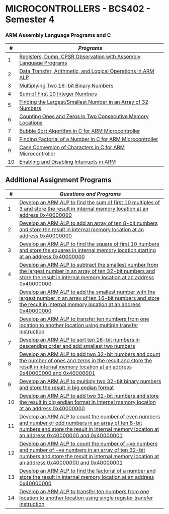 # MICROCONTROLLERS - BCS402 - Semester 4 

### ARM Assembly Language Programs and C 



| **#** | ***Programs***                                                                                   |
|-------|---------------------------------------------------------------------------------------------------|
| 1     | [Registers, Dump, CPSR Observation with Assembly Language Programs](https://github.com/karthik-kunjarakana/microcontrollers-BCS402/blob/main/ARM%20programs(syllabus)/exp1.asm) |
| 2     | [Data Transfer, Arithmetic, and Logical Operations in ARM ALP](https://github.com/karthik-kunjarakana/microcontrollers-BCS402/blob/main/ARM%20programs(syllabus)/exp2.asm) |
| 3     | [Multiplying Two 16-bit Binary Numbers](https://github.com/karthik-kunjarakana/microcontrollers-BCS402/blob/main/ARM%20programs(syllabus)/exp3.asm) |
| 4     | [Sum of First 10 Integer Numbers](https://github.com/karthik-kunjarakana/microcontrollers-BCS402/blob/main/ARM%20programs(syllabus)/exp4.asm) |
| 5     | [Finding the Largest/Smallest Number in an Array of 32 Numbers](https://github.com/karthik-kunjarakana/microcontrollers-BCS402/blob/main/ARM%20programs(syllabus)/exp5.asm) |
| 6     | [Counting Ones and Zeros in Two Consecutive Memory Locations](https://github.com/karthik-kunjarakana/microcontrollers-BCS402/blob/main/ARM%20programs(syllabus)/exp6.asm) |
| 7     | [Bubble Sort Algorithm in C for ARM Microcontroller](https://github.com/karthik-kunjarakana/microcontrollers-BCS402/blob/main/ARM%20programs(syllabus)/exp7.c) |
| 8     | [Finding Factorial of a Number in C for ARM Microcontroller](https://github.com/karthik-kunjarakana/microcontrollers-BCS402/blob/main/ARM%20programs(syllabus)/exp8.c) |
| 9     | [Case Conversion of Characters in C for ARM Microcontroller](https://github.com/karthik-kunjarakana/microcontrollers-BCS402/blob/main/ARM%20programs(syllabus)/exp9.c) |
| 10    | [Enabling and Disabling Interrupts in ARM](https://github.com/karthik-kunjarakana/microcontrollers-BCS402/blob/main/ARM%20programs(syllabus)/exp10.asm) |




## Additional Assignment Programs

| **#** | ***Questions and Programs***                                                                                   |
|-------|---------------------------------------------------------------------------------------------------|
| 1     | [Develop an ARM ALP to find the sum of first 10 multiples of 3 and store the result in internal memory location at an address 0x40000000](https://github.com/karthik-kunjarakana/microcontrollers-BCS402/blob/main/ARM(additional)/prog1.asm) |
| 2     | [Develop an ARM ALP to add an array of ten 8-bit numbers and store the result in internal memory location at an address 0x40000000](https://github.com/karthik-kunjarakana/microcontrollers-BCS402/blob/main/ARM(additional)/prog2.asm) |
| 3     | [Develop an ARM ALP to find the square of first 10 numbers and store the squares in internal memory location starting at an address 0x40000000](https://github.com/karthik-kunjarakana/microcontrollers-BCS402/blob/main/ARM(additional)/prog3.asm) |
| 4     | [Develop an ARM ALP to subtract the smallest number from the largest number in an array of ten 32-bit numbers and store the result in internal memory location at an address 0x40000000](https://github.com/karthik-kunjarakana/microcontrollers-BCS402/blob/main/ARM(additional)/prog4.asm) |
| 5     | [Develop an ARM ALP to add the smallest number with the largest number in an array of ten 16-bit numbers and store the result in internal memory location at an address 0x40000000](https://github.com/karthik-kunjarakana/microcontrollers-BCS402/blob/main/ARM(additional)/prog5.asm) |
| 6     | [Develop an ARM ALP to transfer ten numbers from one location to another location using multiple transfer instruction](https://github.com/karthik-kunjarakana/microcontrollers-BCS402/blob/main/ARM(additional)/prog6.asm) |
| 7     | [Develop an ARM ALP to sort ten 16-bit numbers in descending order and add smallest two numbers](https://github.com/karthik-kunjarakana/microcontrollers-BCS402/blob/main/ARM(additional)/prog7.asm) |
| 8     | [Develop an ARM ALP to add two 32-bit numbers and count the number of ones and zeros in the result and store the result in internal memory location at an address 0x40000000 and 0x40000001](https://github.com/karthik-kunjarakana/microcontrollers-BCS402/blob/main/ARM(additional)/prog8.asm) |
| 9     | [Develop an ARM ALP to multiply two 32-bit binary numbers and store the result in big endian format](https://github.com/karthik-kunjarakana/microcontrollers-BCS402/blob/main/ARM(additional)/prog9.asm) |
| 10    | [Develop an ARM ALP to add two 32-bit numbers and store the result in big endian format in internal memory location at an address 0x40000000](https://github.com/karthik-kunjarakana/microcontrollers-BCS402/blob/main/ARM(additional)/prog10.asm) |
| 11    | [Develop an ARM ALP to count the number of even numbers and number of odd numbers in an array of ten 8-bit numbers and store the result in internal memory location at an address 0x40000000 and 0x40000001](https://github.com/karthik-kunjarakana/microcontrollers-BCS402/blob/main/ARM(additional)/prog11.asm) |
| 12    | [Develop an ARM ALP to count the number of +ve numbers and number of -ve numbers in an array of ten 32-bit numbers and store the result in internal memory location at an address 0x40000000 and 0x40000001](https://github.com/karthik-kunjarakana/microcontrollers-BCS402/blob/main/ARM(additional)/prog12.asm) |
| 13    | [Develop an ARM ALP to find the factorial of a number and store the result in internal memory location at an address 0x40000000](https://github.com/karthik-kunjarakana/microcontrollers-BCS402/blob/main/ARM(additional)/prog13.asm) |
| 14    | [Develop an ARM ALP to transfer ten numbers from one location to another location using single register transfer instruction](https://github.com/karthik-kunjarakana/microcontrollers-BCS402/blob/main/ARM(additional)/prog14.asm) |

